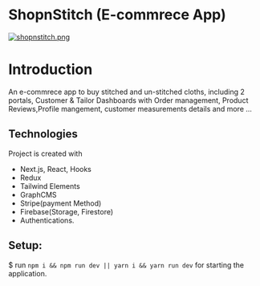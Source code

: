 # ShopnStitch (E-commrece App)

[![shopnstitch.png](https://i.postimg.cc/sxf6qMHH/shopnstitch.png)](https://postimg.cc/346FDxT2)

# Introduction
  An e-commrece app to buy stitched and un-stitched cloths, including 2 portals, Customer & Tailor Dashboards with Order management, Product Reviews,Profile mangement, customer measurements details and more ...

## Technologies
Project is created with 
* Next.js, React, Hooks
* Redux 
* Tailwind Elements
* GraphCMS
* Stripe(payment Method)
* Firebase(Storage, Firestore)
* Authentications.

## Setup:
$ run `npm i && npm run dev || yarn i && yarn run dev` for starting the application.
